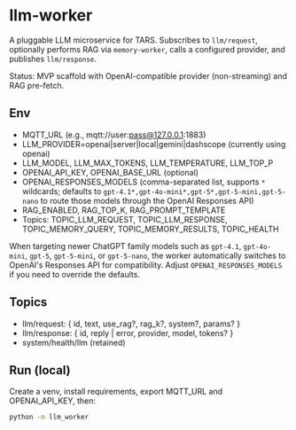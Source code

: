 # llm-worker

A pluggable LLM microservice for TARS. Subscribes to `llm/request`, optionally performs RAG via `memory-worker`, calls a configured provider, and publishes `llm/response`.

Status: MVP scaffold with OpenAI-compatible provider (non-streaming) and RAG pre-fetch.

## Env
- MQTT_URL (e.g., mqtt://user:pass@127.0.0.1:1883)
- LLM_PROVIDER=openai|server|local|gemini|dashscope (currently using openai)
- LLM_MODEL, LLM_MAX_TOKENS, LLM_TEMPERATURE, LLM_TOP_P
- OPENAI_API_KEY, OPENAI_BASE_URL (optional)
- OPENAI_RESPONSES_MODELS (comma-separated list, supports `*` wildcards; defaults to `gpt-4.1*,gpt-4o-mini*,gpt-5*,gpt-5-mini,gpt-5-nano` to route those models through the OpenAI Responses API)
- RAG_ENABLED, RAG_TOP_K, RAG_PROMPT_TEMPLATE
- Topics: TOPIC_LLM_REQUEST, TOPIC_LLM_RESPONSE, TOPIC_MEMORY_QUERY, TOPIC_MEMORY_RESULTS, TOPIC_HEALTH

When targeting newer ChatGPT family models such as `gpt-4.1`, `gpt-4o-mini`, `gpt-5`, `gpt-5-mini`, or `gpt-5-nano`, the worker automatically switches to OpenAI's Responses API for compatibility. Adjust `OPENAI_RESPONSES_MODELS` if you need to override the defaults.

## Topics
- llm/request: { id, text, use_rag?, rag_k?, system?, params? }
- llm/response: { id, reply | error, provider, model, tokens? }
- system/health/llm (retained)

## Run (local)
Create a venv, install requirements, export MQTT_URL and OPENAI_API_KEY, then:

```bash
python -m llm_worker
```